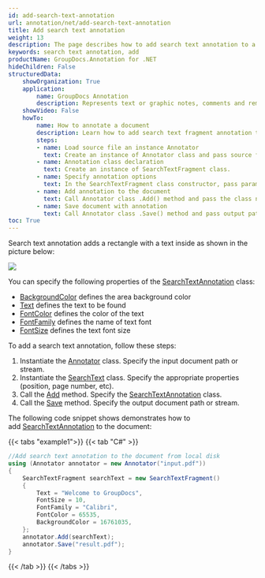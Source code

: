 ```yaml
---
id: add-search-text-annotation
url: annotation/net/add-search-text-annotation
title: Add search text annotation
weight: 13
description: The page describes how to add search text annotation to a document using GroupDocs.Annotation for .NET."
keywords: search text annotation, add
productName: GroupDocs.Annotation for .NET
hideChildren: False
structuredData:
    showOrganization: True
    application:    
        name: GroupDocs Annotation
        description: Represents text or graphic notes, comments and remarks attached to a specific part of the content of the document using C#
    showVideo: False
    howTo:
        name: How to annotate a document
        description: Learn how to add search text fragment annotation to document step by step
        steps:
        - name: Load source file an instance Annotator
          text: Create an instance of Annotator class and pass source file path as a constructor parameter. You may specify absolute or relative file path as per your requirements.
        - name: Annotation class declaration 
          text: Create an instance of SearchTextFragment class.
        - name: Specify annotation options
          text: In the SearchTextFragment class constructor, pass parameters.
        - name: Add annotation to the document
          text: Call Annotator class .Add() method and pass the class name SearchTextFragment.
        - name: Save document with annotation
          text: Call Annotator class .Save() method and pass output path file.
toc: True
---
```

Search text annotation adds a rectangle with a text inside as shown in the picture below:

![](/annotation/net/images/add-text-search-annotation.png)
                          

You can specify the following properties of the [SearchTextAnnotation](https://reference.groupdocs.com/net/annotation/groupdocs.annotation.models.annotationmodels/searchtextannotation) class:

*   [BackgroundColor](https://reference.groupdocs.com/annotation/net/groupdocs.annotation.models.annotationmodels/searchtextannotation/properties/backgroundcolor) defines the area background color
*   [Text](https://reference.groupdocs.com/annotation/net/groupdocs.annotation.models.annotationmodels/searchtextannotation/properties/text) defines the text to be found
*   [FontColor](https://reference.groupdocs.com/annotation/net/groupdocs.annotation.models.annotationmodels/searchtextannotation/properties/fontcolor) defines the color of the text
*   [FontFamily](https://reference.groupdocs.com/annotation/net/groupdocs.annotation.models.annotationmodels/searchtextannotation/properties/fontfamily) defines the name of text font
*   [FontSize](https://reference.groupdocs.com/annotation/net/groupdocs.annotation.models.annotationmodels/searchtextannotation/properties/fontsize) defines the text font size

To add a search text annotation, follow these steps: 

1.   Instantiate the [Annotator](https://reference.groupdocs.com/net/annotation/groupdocs.annotation/annotator) class. Specify the input document path or stream.
2.   Instantiate the [SearchText](https://reference.groupdocs.com/net/annotation/groupdocs.annotation.models.annotationmodels/searchtextannotation) class. Specify the appropriate properties (position, page number, etc).
3.   Call the [Add](https://reference.groupdocs.com/net/annotation/groupdocs.annotation/annotator/methods/add) method. Specify the [SearchTextAnnotation](https://reference.groupdocs.com/net/annotation/groupdocs.annotation.models.annotationmodels/searchtextannotation) class.
4.   Call the [Save](https://reference.groupdocs.com/net/annotation/groupdocs.annotation/annotator/methods/save/index) method. Specify the output document path or stream.

The following code snippet shows demonstrates how to add [SearchTextAnnotation](https://reference.groupdocs.com/net/annotation/groupdocs.annotation.models.annotationmodels/searchtextannotation) to the document:

{{< tabs "example1">}}
{{< tab "C#" >}}
```csharp
//Add search text annotation to the document from local disk
using (Annotator annotator = new Annotator("input.pdf"))
{
	SearchTextFragment searchText = new SearchTextFragment()
    {
    	Text = "Welcome to GroupDocs",
        FontSize = 10,
        FontFamily = "Calibri",
        FontColor = 65535,
        BackgroundColor = 16761035,
	};
    annotator.Add(searchText);
    annotator.Save("result.pdf");
} 
```
{{< /tab >}}
{{< /tabs >}}